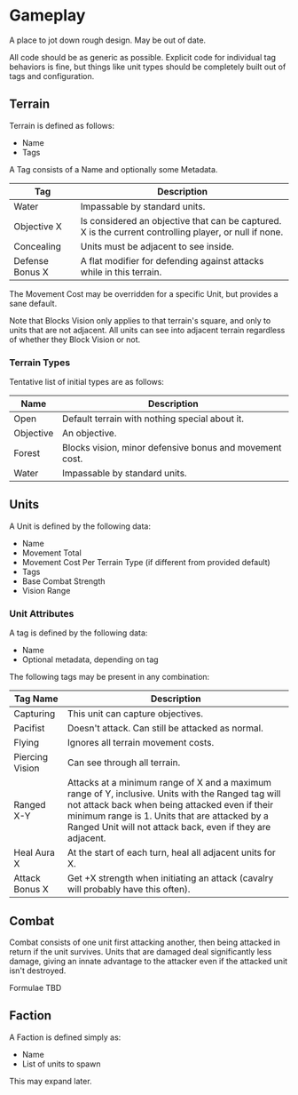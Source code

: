 # Gameplay

A place to jot down rough design.  May be out of date.

All code should be as generic as possible.  Explicit code for individual tag behaviors is fine, but things
like unit types should be completely built out of tags and configuration.

## Terrain

Terrain is defined as follows:

* Name
* Tags

A Tag consists of a Name and optionally some Metadata.

| Tag         | Description |
|-------------|-------------|
| Water       | Impassable by standard units. |
| Objective X | Is considered an objective that can be captured.  X is the current controlling player, or null if none. |
| Concealing  | Units must be adjacent to see inside. |
| Defense Bonus X | A flat modifier for defending against attacks while in this terrain. |

The Movement Cost may be overridden for a specific Unit, but provides a sane default.

Note that Blocks Vision only applies to that terrain's square, and only to units that are not adjacent.
All units can see into adjacent terrain regardless of whether they Block Vision or not.

### Terrain Types

Tentative list of initial types are as follows:

| Name | Description |
|------|-------------|
| Open | Default terrain with nothing special about it. |
| Objective | An objective. |
| Forest | Blocks vision, minor defensive bonus and movement cost. |
| Water | Impassable by standard units. |

## Units

A Unit is defined by the following data:

* Name
* Movement Total
* Movement Cost Per Terrain Type (if different from provided default)
* Tags
* Base Combat Strength
* Vision Range

### Unit Attributes

A tag is defined by the following data:

* Name
* Optional metadata, depending on tag

The following tags may be present in any combination:

| Tag Name        | Description |
|-----------------|-------------|
| Capturing       | This unit can capture objectives. |
| Pacifist        | Doesn't attack.  Can still be attacked as normal. |
| Flying          | Ignores all terrain movement costs. |
| Piercing Vision | Can see through all terrain. |
| Ranged X-Y      | Attacks at a minimum range of X and a maximum range of Y, inclusive.  Units with the Ranged tag will not attack back when being attacked even if their minimum range is 1.  Units that are attacked by a Ranged Unit will not attack back, even if they are adjacent. |
| Heal Aura X     | At the start of each turn, heal all adjacent units for X. |
| Attack Bonus X  | Get +X strength when initiating an attack (cavalry will probably have this often). |

## Combat

Combat consists of one unit first attacking another, then being attacked in return if the unit survives.
Units that are damaged deal significantly less damage, giving an innate advantage to the attacker even
if the attacked unit isn't destroyed.

Formulae TBD

## Faction

A Faction is defined simply as:

* Name
* List of units to spawn

This may expand later.
